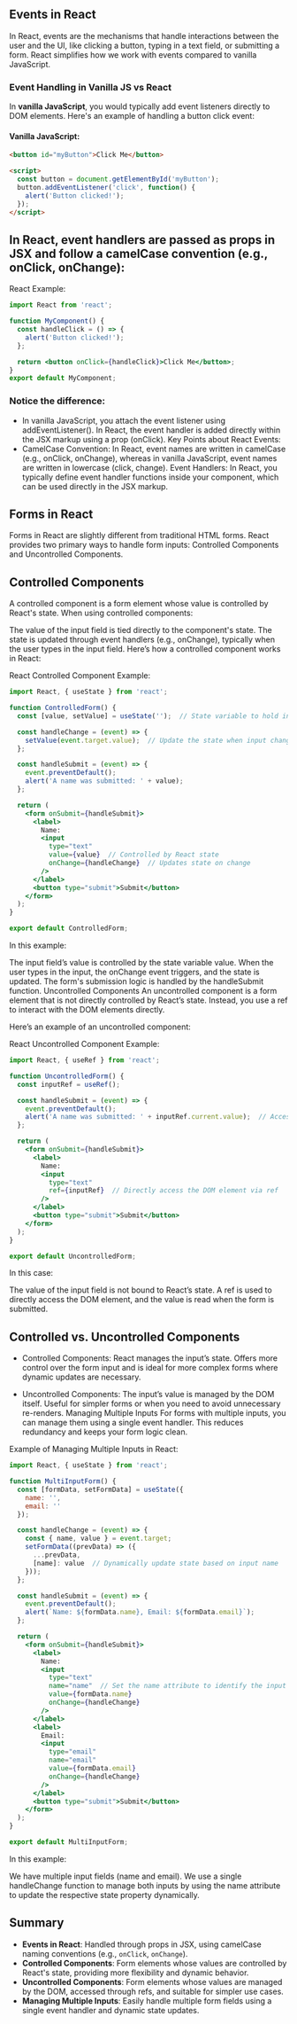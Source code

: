 ## Events in React

In React, events are the mechanisms that handle interactions between the user and the UI, like clicking a button, typing in a text field, or submitting a form. React simplifies how we work with events compared to vanilla JavaScript.

### Event Handling in Vanilla JS vs React

In **vanilla JavaScript**, you would typically add event listeners directly to DOM elements. Here's an example of handling a button click event:

#### Vanilla JavaScript:

```html
<button id="myButton">Click Me</button>

<script>
  const button = document.getElementById('myButton');
  button.addEventListener('click', function() {
    alert('Button clicked!');
  });
</script>
```



## In React, event handlers are passed as props in JSX and follow a camelCase convention (e.g., onClick, onChange):

React Example:
```jsx
import React from 'react';

function MyComponent() {
  const handleClick = () => {
    alert('Button clicked!');
  };

  return <button onClick={handleClick}>Click Me</button>;
}
export default MyComponent;
```

### Notice the difference:

- In vanilla JavaScript, you attach the event listener using addEventListener().
In React, the event handler is added directly within the JSX markup using a prop (onClick).
Key Points about React Events:
- CamelCase Convention: In React, event names are written in camelCase (e.g., onClick, onChange), whereas in vanilla JavaScript, event names are written in lowercase (click, change).
Event Handlers: In React, you typically define event handler functions inside your component, which can be used directly in the JSX markup.

## Forms in React
Forms in React are slightly different from traditional HTML forms. React provides two primary ways to handle form inputs: Controlled Components and Uncontrolled Components.

## Controlled Components
A controlled component is a form element whose value is controlled by React's state. When using controlled components:

The value of the input field is tied directly to the component's state.
The state is updated through event handlers (e.g., onChange), typically when the user types in the input field.
Here’s how a controlled component works in React:

React Controlled Component Example:
```jsx
import React, { useState } from 'react';

function ControlledForm() {
  const [value, setValue] = useState('');  // State variable to hold input value

  const handleChange = (event) => {
    setValue(event.target.value);  // Update the state when input changes
  };

  const handleSubmit = (event) => {
    event.preventDefault();
    alert('A name was submitted: ' + value);
  };

  return (
    <form onSubmit={handleSubmit}>
      <label>
        Name:
        <input
          type="text"
          value={value}  // Controlled by React state
          onChange={handleChange}  // Updates state on change
        />
      </label>
      <button type="submit">Submit</button>
    </form>
  );
}

export default ControlledForm;
```
In this example:

The input field’s value is controlled by the state variable value.
When the user types in the input, the onChange event triggers, and the state is updated.
The form's submission logic is handled by the handleSubmit function.
Uncontrolled Components
An uncontrolled component is a form element that is not directly controlled by React’s state. Instead, you use a ref to interact with the DOM elements directly.

Here’s an example of an uncontrolled component:

React Uncontrolled Component Example:
```jsx
import React, { useRef } from 'react';

function UncontrolledForm() {
  const inputRef = useRef();

  const handleSubmit = (event) => {
    event.preventDefault();
    alert('A name was submitted: ' + inputRef.current.value);  // Access input value via ref
  };

  return (
    <form onSubmit={handleSubmit}>
      <label>
        Name:
        <input
          type="text"
          ref={inputRef}  // Directly access the DOM element via ref
        />
      </label>
      <button type="submit">Submit</button>
    </form>
  );
}

export default UncontrolledForm;
```
In this case:

The value of the input field is not bound to React’s state.
A ref is used to directly access the DOM element, and the value is read when the form is submitted.

## Controlled vs. Uncontrolled Components
- Controlled Components:
React manages the input’s state.
Offers more control over the form input and is ideal for more complex forms where dynamic updates are necessary.

- Uncontrolled Components:
The input’s value is managed by the DOM itself.
Useful for simpler forms or when you need to avoid unnecessary re-renders.
Managing Multiple Inputs
For forms with multiple inputs, you can manage them using a single event handler. This reduces redundancy and keeps your form logic clean.

Example of Managing Multiple Inputs in React:
```jsx
import React, { useState } from 'react';

function MultiInputForm() {
  const [formData, setFormData] = useState({
    name: '',
    email: ''
  });

  const handleChange = (event) => {
    const { name, value } = event.target;
    setFormData((prevData) => ({
      ...prevData,
      [name]: value  // Dynamically update state based on input name
    }));
  };

  const handleSubmit = (event) => {
    event.preventDefault();
    alert(`Name: ${formData.name}, Email: ${formData.email}`);
  };

  return (
    <form onSubmit={handleSubmit}>
      <label>
        Name:
        <input
          type="text"
          name="name"  // Set the name attribute to identify the input
          value={formData.name}
          onChange={handleChange}
        />
      </label>
      <label>
        Email:
        <input
          type="email"
          name="email"
          value={formData.email}
          onChange={handleChange}
        />
      </label>
      <button type="submit">Submit</button>
    </form>
  );
}

export default MultiInputForm;
```
In this example:

We have multiple input fields (name and email).
We use a single handleChange function to manage both inputs by using the name attribute to update the respective state property dynamically.

Summary
-------

-   **Events in React**: Handled through props in JSX, using camelCase naming conventions (e.g., `onClick`, `onChange`).
-   **Controlled Components**: Form elements whose values are controlled by React's state, providing more flexibility and dynamic behavior.
-   **Uncontrolled Components**: Form elements whose values are managed by the DOM, accessed through refs, and suitable for simpler use cases.
-   **Managing Multiple Inputs**: Easily handle multiple form fields using a single event handler and dynamic state updates.